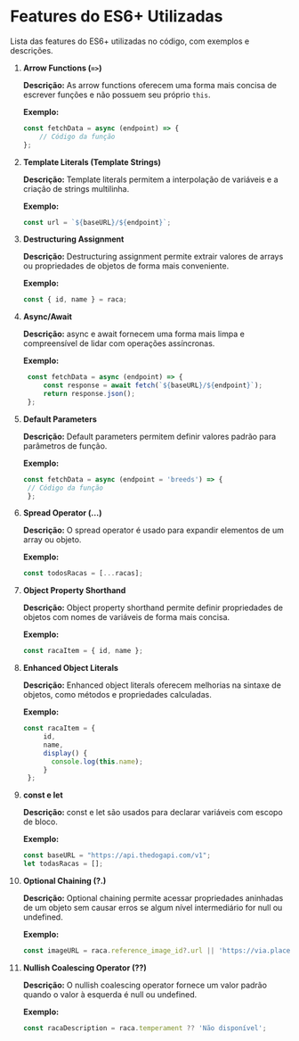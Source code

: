 # Features do ES6+ Utilizadas

Lista das features do ES6+ utilizadas no código, com exemplos e descrições.

1. **Arrow Functions (`=>`)**

   **Descrição:** As arrow functions oferecem uma forma mais concisa de escrever funções e não possuem seu próprio `this`.

   **Exemplo:**

   ```javascript
   const fetchData = async (endpoint) => {
       // Código da função
   };
    ```

2. **Template Literals (Template Strings)**

    **Descrição:** Template literals permitem a interpolação de variáveis e a criação de strings multilinha.

   **Exemplo:**

   ```javascript
   const url = `${baseURL}/${endpoint}`;
   ```

3. **Destructuring Assignment**

   **Descrição:** Destructuring assignment permite extrair valores de arrays ou propriedades de objetos de forma mais conveniente.

   **Exemplo:**

    ```javascript
    const { id, name } = raca;
   ```

4. **Async/Await**

   **Descrição:** async e await fornecem uma forma mais limpa e compreensível de lidar com operações assíncronas.

   **Exemplo:**

   ```javascript
    const fetchData = async (endpoint) => {
        const response = await fetch(`${baseURL}/${endpoint}`);
        return response.json();
    };
   ```

5. **Default Parameters**

   **Descrição:** Default parameters permitem definir valores padrão para parâmetros de função.

   **Exemplo:**

   ```javascript
   const fetchData = async (endpoint = 'breeds') => {
    // Código da função
    };
   ```

6. **Spread Operator (...)**

   **Descrição:** O spread operator é usado para expandir elementos de um array ou objeto.

   **Exemplo:**

   ```javascript
   const todosRacas = [...racas];
   ```

7. **Object Property Shorthand**

   **Descrição:** Object property shorthand permite definir propriedades de objetos com nomes de variáveis de forma mais concisa.

   **Exemplo:**

   ```javascript
   const racaItem = { id, name };
   ```

8. **Enhanced Object Literals**

   **Descrição:** Enhanced object literals oferecem melhorias na sintaxe de objetos, como métodos e propriedades calculadas.

   **Exemplo:**

   ```javascript
   const racaItem = {
        id,
        name,
        display() {
          console.log(this.name);
        }
    };
   ```

9. **const e let**

   **Descrição:** const e let são usados para declarar variáveis com escopo de bloco.

   **Exemplo:**

    ```javascript
    const baseURL = "https://api.thedogapi.com/v1";
    let todasRacas = [];
   ```

10. **Optional Chaining (?.)**

    **Descrição:** Optional chaining permite acessar propriedades aninhadas de um objeto sem causar erros se algum nível intermediário for null ou undefined.

    **Exemplo:**

    ```javascript
    const imageURL = raca.reference_image_id?.url || 'https://via.placeholder.com/600';
    ```

11. **Nullish Coalescing Operator (??)**

    **Descrição:** O nullish coalescing operator fornece um valor padrão quando o valor à esquerda é null ou undefined.

    **Exemplo:**

    ```javascript
    const racaDescription = raca.temperament ?? 'Não disponível';
    ```
